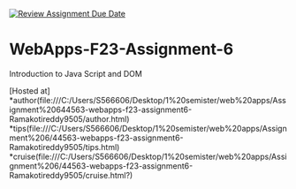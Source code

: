 [![Review Assignment Due Date](https://classroom.github.com/assets/deadline-readme-button-24ddc0f5d75046c5622901739e7c5dd533143b0c8e959d652212380cedb1ea36.svg)](https://classroom.github.com/a/b9NC0g7h)
# WebApps-F23-Assignment-6
Introduction to Java Script and DOM

[Hosted at]
*author(file:///C:/Users/S566606/Desktop/1%20semister/web%20apps/Assignment%20644563-webapps-f23-assignment6-Ramakotireddy9505/author.html)
*tips(file:///C:/Users/S566606/Desktop/1%20semister/web%20apps/Assignment%206/44563-webapps-f23-assignment6-Ramakotireddy9505/tips.html)
*cruise(file:///C:/Users/S566606/Desktop/1%20semister/web%20apps/Assignment%206/44563-webapps-f23-assignment6-Ramakotireddy9505/cruise.html?)
